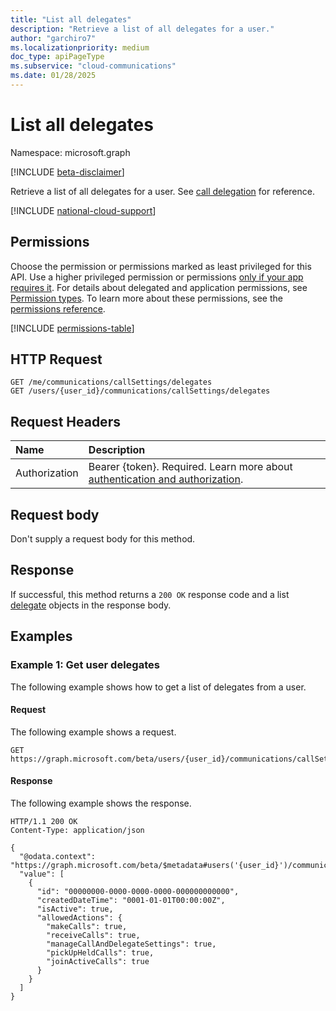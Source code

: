 ```yaml
---
title: "List all delegates"
description: "Retrieve a list of all delegates for a user."
author: "garchiro7"
ms.localizationpriority: medium
doc_type: apiPageType
ms.subservice: "cloud-communications"
ms.date: 01/28/2025
---
```


# List all delegates

Namespace: microsoft.graph

[!INCLUDE [beta-disclaimer](../../includes/beta-disclaimer.md)]

Retrieve a list of all delegates for a user. See [call delegation](../resources/calldelegation.md) for reference.

[!INCLUDE [national-cloud-support](../../includes/global-only.md)]

## Permissions
Choose the permission or permissions marked as least privileged for this API. Use a higher privileged permission or permissions [only if your app requires it](/graph/permissions-overview#best-practices-for-using-microsoft-graph-permissions). For details about delegated and application permissions, see [Permission types](/graph/permissions-overview#permission-types). To learn more about these permissions, see the [permissions reference](/graph/permissions-reference).

<!-- { "blockType": "permissions", "name": "presence_get" } -->
[!INCLUDE [permissions-table](../includes/permissions/delegation-get-permissions.md)]

## HTTP Request
<!-- { "blockType": "ignored" } -->
```http
GET /me/communications/callSettings/delegates
GET /users/{user_id}/communications/callSettings/delegates
```

## Request Headers
| Name          | Description               |
|:--------------|:--------------------------|
|Authorization|Bearer {token}. Required. Learn more about [authentication and authorization](/graph/auth/auth-concepts).|


## Request body

Don't supply a request body for this method.

## Response
If successful, this method returns a `200 OK` response code and a list [delegate](../resources/calldelegation.md) objects in the response body.

## Examples

### Example 1: Get user delegates 

The following example shows how to get a list of delegates from a user.

#### Request

The following example shows a request.

```msgraph-interactive
GET https://graph.microsoft.com/beta/users/{user_id}/communications/callSettings/delegators
```

#### Response

The following example shows the response.

```http
HTTP/1.1 200 OK
Content-Type: application/json

{
  "@odata.context": "https://graph.microsoft.com/beta/$metadata#users('{user_id}')/communications/callSettings/delegators",
  "value": [
    {
      "id": "00000000-0000-0000-0000-000000000000",
      "createdDateTime": "0001-01-01T00:00:00Z",
      "isActive": true,
      "allowedActions": {
        "makeCalls": true,
        "receiveCalls": true,
        "manageCallAndDelegateSettings": true,
        "pickUpHeldCalls": true,
        "joinActiveCalls": true
      }
    }
  ]
}
```